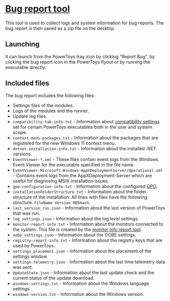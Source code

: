 # [Bug report tool](/tools/BugReportTool/)

This tool is used to collect logs and system information for bug reports. The bug report is then saved as a zip file on the desktop.

## Launching

It can launch from the PowerToys tray icon by clicking "Report Bug", by clicking the bug report icon in the PowerToys flyout  or by running the executable directly.

## Included files

The bug report includes the following files:

* Settings files of the modules.
* Logs of the modules and the runner.
* Update log files.
* `compatibility-tab-info.txt` - Information about [compatibility settings](https://support.microsoft.com/windows/make-older-apps-or-programs-compatible-with-windows-783d6dd7-b439-bdb0-0490-54eea0f45938) set for certain PowerToys executables both in the user and system scope.
* `context-menu-packages.txt` - Information about the packages that are registered for the new Windows 11 context menu.
* `dotnet-installation-info.txt` - Information about the installed .NET versions.
* `EventViewer-*.xml` - These files contain event logs from the Windows Event Viewer for the executable specified in the file name.
* `EventViewer-Microsoft-Windows-AppXDeploymentServer/Operational.xml` - Contains event logs from the AppXDeployment-Server which are useful for diagnosing MSIX installation issues.
* `gpo-configuration-info.txt` - Information about the configured [GPO](/doc/gpo/README.md).
* `installationFolderStructure.txt` - Information about the folder structure of the installation. All lines with files have the following structure: `FileName Version MD5Hash`.
* `last_version_run.json` - Information about the last version of PowerToys that was run.
* `log_settings.json` - Information about the log level settings.
* `monitor-report-info.txt` - Information about the monitors connected to the system. This file is created by the [monitor info report tool](/doc/devdocs/tools/monitor-info-report.md).
* `oobe_settings.json` - Information about the OOBE settings.
* `registry-report-info.txt` - Information about the registry keys that are used by PowerToys.
* `settings_placement.json` - Information about the placement of the settings window.
* `settings-telemetry.json` - Information about the last time telemetry data was sent.
* `UpdateState.json` - Information about the last update check and the current status of the update download.
* `windows-settings.txt` - Information about the Windows language settings.
* `windows-version.txt` - Information about the Windows version.
